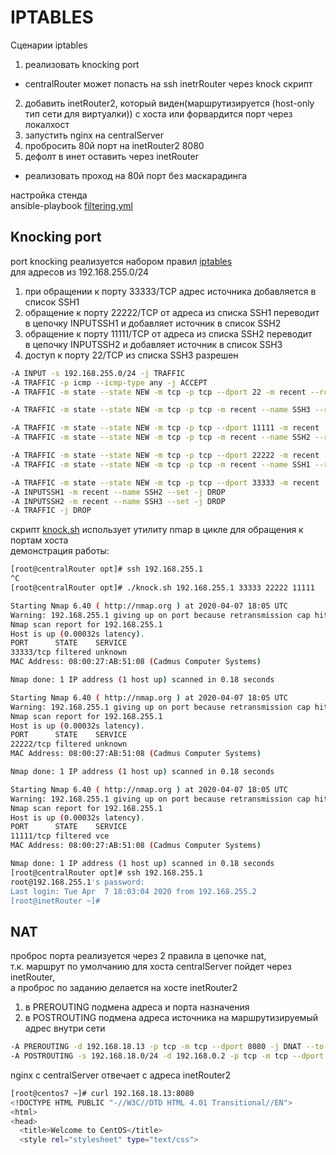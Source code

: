 # IPTABLES

Сценарии iptables  
1) реализовать knocking port  
- centralRouter может попасть на ssh inetrRouter через knock скрипт  
2) добавить inetRouter2, который виден(маршрутизируется (host-only тип сети для виртуалки)) с хоста или форвардится порт через локалхост  
3) запустить nginx на centralServer  
4) пробросить 80й порт на inetRouter2 8080  
5) дефолт в инет оставить через inetRouter  
  
* реализовать проход на 80й порт без маскарадинга  

настройка стенда  
ansible-playbook [filtering.yml](filtering.yml)  

## Knocking port

port knocking реализуется набором правил [iptables](iptables.knock)  
для адресов из 192.168.255.0/24  
1)  при обращении к порту 33333/TCP адрес источника добавляется в список SSH1  
2)  обращение к порту 22222/TCP от адреса из списка SSH1 переводит  
   в цепочку INPUTSSH1 и добавляет источник в список SSH2  
3) обращение к порту 11111/TCP от адреса из списка SSH2 переводит  
   в цепочку INPUTSSH2 и добавляет источник в список SSH3  
4) доступ к порту 22/TCP из списка SSH3 разрешен  

```bash
-A INPUT -s 192.168.255.0/24 -j TRAFFIC
-A TRAFFIC -p icmp --icmp-type any -j ACCEPT
-A TRAFFIC -m state --state NEW -m tcp -p tcp --dport 22 -m recent --rcheck --seconds 30 --name SSH3 -j ACCEPT

-A TRAFFIC -m state --state NEW -m tcp -p tcp -m recent --name SSH3 --remove -j DROP

-A TRAFFIC -m state --state NEW -m tcp -p tcp --dport 11111 -m recent --rcheck --name SSH2 -j INPUTSSH2
-A TRAFFIC -m state --state NEW -m tcp -p tcp -m recent --name SSH2 --remove -j DROP

-A TRAFFIC -m state --state NEW -m tcp -p tcp --dport 22222 -m recent --rcheck --name SSH1 -j INPUTSSH1
-A TRAFFIC -m state --state NEW -m tcp -p tcp -m recent --name SSH1 --remove -j DROP

-A TRAFFIC -m state --state NEW -m tcp -p tcp --dport 33333 -m recent --name SSH1 --set -j DROP
-A INPUTSSH1 -m recent --name SSH2 --set -j DROP
-A INPUTSSH2 -m recent --name SSH3 --set -j DROP 
-A TRAFFIC -j DROP
```

скрипт [knock.sh](knock.sh) использует утилиту nmap в цикле для обращения к портам хоста  
демонстрация работы:  
```bash
[root@centralRouter opt]# ssh 192.168.255.1
^C
[root@centralRouter opt]# ./knock.sh 192.168.255.1 33333 22222 11111

Starting Nmap 6.40 ( http://nmap.org ) at 2020-04-07 18:05 UTC
Warning: 192.168.255.1 giving up on port because retransmission cap hit (0).
Nmap scan report for 192.168.255.1
Host is up (0.00032s latency).
PORT      STATE    SERVICE
33333/tcp filtered unknown
MAC Address: 08:00:27:AB:51:08 (Cadmus Computer Systems)

Nmap done: 1 IP address (1 host up) scanned in 0.18 seconds

Starting Nmap 6.40 ( http://nmap.org ) at 2020-04-07 18:05 UTC
Warning: 192.168.255.1 giving up on port because retransmission cap hit (0).
Nmap scan report for 192.168.255.1
Host is up (0.00032s latency).
PORT      STATE    SERVICE
22222/tcp filtered unknown
MAC Address: 08:00:27:AB:51:08 (Cadmus Computer Systems)

Nmap done: 1 IP address (1 host up) scanned in 0.18 seconds

Starting Nmap 6.40 ( http://nmap.org ) at 2020-04-07 18:05 UTC
Warning: 192.168.255.1 giving up on port because retransmission cap hit (0).
Nmap scan report for 192.168.255.1
Host is up (0.00032s latency).
PORT      STATE    SERVICE
11111/tcp filtered vce
MAC Address: 08:00:27:AB:51:08 (Cadmus Computer Systems)

Nmap done: 1 IP address (1 host up) scanned in 0.18 seconds
[root@centralRouter opt]# ssh 192.168.255.1
root@192.168.255.1's password: 
Last login: Tue Apr  7 18:03:04 2020 from 192.168.255.2
[root@inetRouter ~]# 
```

## NAT

проброс порта реализуется через 2 правила в цепочке nat,  
т.к. маршрут по умолчанию для хоста centralServer пойдет через inetRouter,  
а проброс по заданию делается на хосте inetRouter2

1) в PREROUTING подмена адреса и порта назначения  
2) в POSTROUTING подмена адреса источника на маршрутизируемый адрес внутри сети  

```bash
-A PREROUTING -d 192.168.18.13 -p tcp -m tcp --dport 8080 -j DNAT --to-destination 192.168.0.2:80
-A POSTROUTING -s 192.168.18.0/24 -d 192.168.0.2 -p tcp -m tcp --dport 80 -j SNAT --to-source 192.168.255.13
```

nginx с centralServer отвечает с адреса inetRouter2
```bash
[root@centos7 ~]# curl 192.168.18.13:8080
<!DOCTYPE HTML PUBLIC "-//W3C//DTD HTML 4.01 Transitional//EN">
<html>
<head>
  <title>Welcome to CentOS</title>
  <style rel="stylesheet" type="text/css"> 
```
